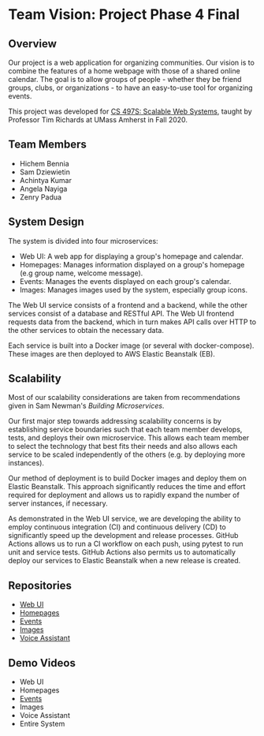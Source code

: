 # Team Vision: Project Phase 4 Final

## Overview
Our project is a web application for organizing communities. Our vision
is to combine the features of a home webpage with those of a shared
online calendar. The goal is to allow groups of people - whether they
be friend groups, clubs, or organizations - to have an easy-to-use tool
for organizing events.

This project was developed for [CS 497S: Scalable Web Systems][1],
taught by Professor Tim Richards at UMass Amherst in Fall 2020.

## Team Members
- Hichem Bennia
- Sam Dziewietin
- Achintya Kumar
- Angela Nayiga
- Zenry Padua

## System Design
The system is divided into four microservices:

- Web UI: A web app for displaying a group's homepage and calendar.
- Homepages: Manages information displayed on a group's homepage (e.g
group name, welcome message).
- Events: Manages the events displayed on each group's calendar.
- Images: Manages images used by the system, especially group icons.

The Web UI service consists of a frontend and a backend, while the other
services consist of a database and RESTful API. The Web UI frontend
requests data from the backend, which in turn makes API calls over HTTP
to the other services to obtain the necessary data.

Each service is built into a Docker image (or several with
docker-compose). These images are then deployed to AWS Elastic
Beanstalk (EB).

## Scalability
Most of our scalability considerations are taken from recommendations
given in Sam Newman's *Building Microservices*.

Our first major step towards addressing scalability concerns is by
establishing service boundaries such that each team member develops,
tests, and deploys their own microservice. This allows each team member
to select the technology that best fits their needs and also allows
each service to be scaled independently of the others (e.g. by
deploying more instances).

Our method of deployment is to build Docker images and deploy them on
Elastic Beanstalk. This approach significantly reduces the time and
effort required for deployment and allows us to rapidly expand the
number of server instances, if necessary.

As demonstrated in the Web UI service, we are developing the ability to
employ continuous integration (CI) and continuous delivery (CD) to
significantly speed up the development and release processes. GitHub
Actions allows us to run a CI workflow on each push, using pytest to
run unit and service tests. GitHub Actions also permits us to
automatically deploy our services to Elastic Beanstalk when a new
release is created.

## Repositories
- [Web UI][2]
- [Homepages][3]
- [Events][4]
- [Images][5]
- [Voice Assistant][6]

## Demo Videos
- Web UI
- Homepages
- [Events][9]
- Images
- Voice Assistant
- Entire System


[1]: https://sites.google.com/cs.umass.edu/compsci-497s-f20-submissions
[2]: https://github.com/samdzie/group-web-ui
[3]: https://github.com/HichBen/homepage-app
[4]: https://github.com/zenpadua/497S-events-microservice
[5]: https://github.com/Angela-N/image-microservice
[6]: https://github.com/achintyaakumar/voice-microservice
[9]: https://youtu.be/C6oZpZvJpX8
